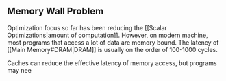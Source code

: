 ## Memory Wall Problem

Optimization focus so far has been reducing the [[Scalar Optimizations|amount of computation]]. However, on modern machine, most programs that access a lot of data are memory bound. The latency of [[Main Memory#DRAM|DRAM]] is usually on the order of 100-1000 cycles.

Caches can reduce the effective latency of memory access, but programs may nee